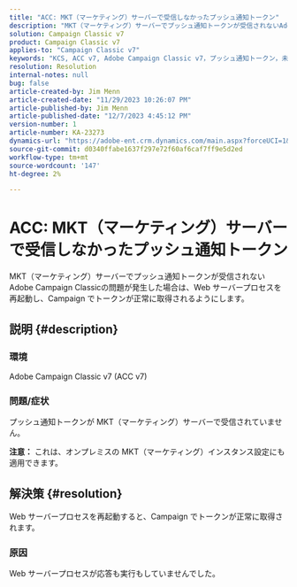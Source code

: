 ```yaml
---
title: "ACC: MKT（マーケティング）サーバーで受信しなかったプッシュ通知トークン"
description: "MKT（マーケティング）サーバーでプッシュ通知トークンが受信されないAdobe Campaign Classicの問題を解決する方法を説明します。"
solution: Campaign Classic v7
product: Campaign Classic v7
applies-to: "Campaign Classic v7"
keywords: "KCS, ACC v7, Adobe Campaign Classic v7，プッシュ通知トークン，未受信， MKT，マーケティングサーバー，トラブルシューティング"
resolution: Resolution
internal-notes: null
bug: false
article-created-by: Jim Menn
article-created-date: "11/29/2023 10:26:07 PM"
article-published-by: Jim Menn
article-published-date: "12/7/2023 4:45:12 PM"
version-number: 1
article-number: KA-23273
dynamics-url: "https://adobe-ent.crm.dynamics.com/main.aspx?forceUCI=1&pagetype=entityrecord&etn=knowledgearticle&id=dc27c245-068f-ee11-8179-6045bd006268"
source-git-commit: d0340ffabe1637f297e72f60af6caf7ff9e5d2ed
workflow-type: tm+mt
source-wordcount: '147'
ht-degree: 2%

---
```


# ACC: MKT（マーケティング）サーバーで受信しなかったプッシュ通知トークン


MKT（マーケティング）サーバーでプッシュ通知トークンが受信されないAdobe Campaign Classicの問題が発生した場合は、Web サーバープロセスを再起動し、Campaign でトークンが正常に取得されるようにします。

## 説明 {#description}


### 環境

Adobe Campaign Classic v7 (ACC v7)



### 問題/症状

プッシュ通知トークンが MKT（マーケティング）サーバーで受信されていません。

<b>注意：</b> これは、オンプレミスの MKT（マーケティング）インスタンス設定にも適用できます。




## 解決策 {#resolution}


Web サーバープロセスを再起動すると、Campaign でトークンが正常に取得されます。

### 原因

Web サーバープロセスが応答も実行もしていませんでした。
